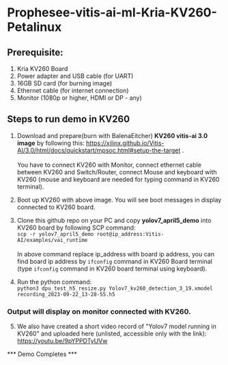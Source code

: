 # Prophesee-vitis-ai-ml-Kria-KV260-Petalinux

## Prerequisite:
1. Kria KV260 Board
2. Power adapter and USB cable (for UART)
3. 16GB SD card (for burning image)
4. Ethernet cable (for internet connection)
5. Monitor (1080p or higher,  HDMI or DP - any)


## Steps to run demo in KV260
1. Download and prepare(burn with BalenaEitcher) **KV260 vitis-ai 3.0 image** by following this:
   https://xilinx.github.io/Vitis-AI/3.0/html/docs/quickstart/mpsoc.html#setup-the-target .\
   \
   You have to connect KV260 with Monitor, connect ethernet cable between KV260 and Switch/Router, connect Mouse and keyboard with KV260 (mouse and keyboard are needed for typing command in KV260 terminal).
2. Boot up KV260 with above image. You will see boot messages in display connected to KV260 board.

3. Clone this github repo on your PC and copy **yolov7_april5_demo** into KV260 board by following SCP command:\
 ` scp -r yolov7_april5_demo root@ip_address:Vitis-AI/examples/vai_runtime ` \
\
 In above command replace ip_address with board ip address, you can find board ip address by `ifconfig` command in KV260 Board terminal (type `ifconfig` command in KV260 board terminal using keyboard). 

4. Run the python command: \
    ` python3 dpu_test_h5_resize.py Yolov7_kv260_detection_3_19.xmodel recording_2023-09-22_13-28-55.h5 `

### Output will display on  monitor connected with KV260. 

5. We also have created a short video record of "Yolov7 model running in KV260" and uploaded here (unlisted, accessible only with the link): \
   https://youtu.be/9pYPPDTyUVw

*** Demo Completes ***  
